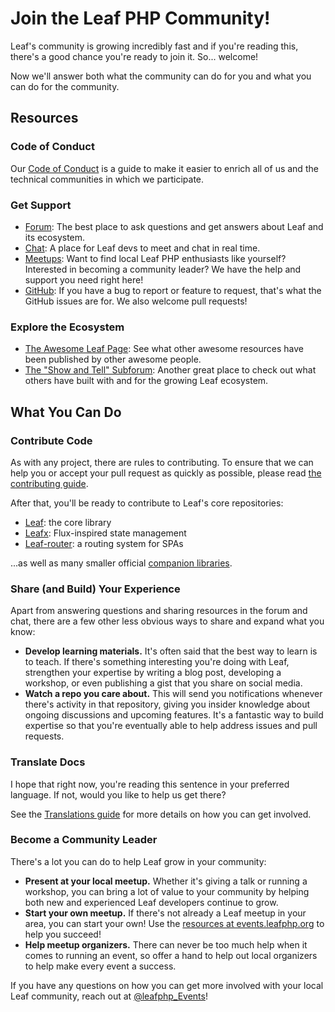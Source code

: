 # Join the Leaf PHP Community!

Leaf's community is growing incredibly fast and if you're reading this, there's a good chance you're ready to join it. So... welcome!

Now we'll answer both what the community can do for you and what you can do for the community.

## Resources

### Code of Conduct

Our [Code of Conduct](/coc) is a guide to make it easier to enrich all of us and the technical communities in which we participate.

### Get Support

- [Forum](https://forum.leafphp.org/): The best place to ask questions and get answers about Leaf and its ecosystem.
- [Chat](https://chat.leafphp.org/): A place for Leaf devs to meet and chat in real time.
- [Meetups](https://events.leafphp.org/meetups): Want to find local Leaf PHP enthusiasts like yourself? Interested in becoming a community leader? We have the help and support you need right here!
- [GitHub](https://github.com/leafphp): If you have a bug to report or feature to request, that's what the GitHub issues are for. We also welcome pull requests!

### Explore the Ecosystem

- [The Awesome Leaf Page](https://github.com/leafphp/awesome-Leaf): See what other awesome resources have been published by other awesome people.
- [The "Show and Tell" Subforum](https://forum.leafphp.org/c/show-and-tell): Another great place to check out what others have built with and for the growing Leaf ecosystem.

## What You Can Do

### Contribute Code

As with any project, there are rules to contributing. To ensure that we can help you or accept your pull request as quickly as possible, please read [the contributing guide](https://github.com/leafphp/Leaf/blob/dev/.github/CONTRIBUTING.md).

After that, you'll be ready to contribute to Leaf's core repositories:

- [Leaf](https://github.com/leafphp/Leaf): the core library
- [Leafx](https://github.com/leafphp/Leafx): Flux-inspired state management
- [Leaf-router](https://github.com/leafphp/Leaf-router): a routing system for SPAs

...as well as many smaller official [companion libraries](https://github.com/leafphp).

### Share (and Build) Your Experience

Apart from answering questions and sharing resources in the forum and chat, there are a few other less obvious ways to share and expand what you know:

- **Develop learning materials.** It's often said that the best way to learn is to teach. If there's something interesting you're doing with Leaf, strengthen your expertise by writing a blog post, developing a workshop, or even publishing a gist that you share on social media.
- **Watch a repo you care about.** This will send you notifications whenever there's activity in that repository, giving you insider knowledge about ongoing discussions and upcoming features. It's a fantastic way to build expertise so that you're eventually able to help address issues and pull requests.

### Translate Docs

I hope that right now, you're reading this sentence in your preferred language. If not, would you like to help us get there?

See the [Translations guide](/v3.x/docs/contributing/translations.html) for more details on how you can get involved.

### Become a Community Leader

There's a lot you can do to help Leaf grow in your community:

- **Present at your local meetup.** Whether it's giving a talk or running a workshop, you can bring a lot of value to your community by helping both new and experienced Leaf developers continue to grow.
- **Start your own meetup.** If there's not already a Leaf meetup in your area, you can start your own! Use the [resources at events.leafphp.org](https://events.leafphp.org/resources/#getting-started) to help you succeed!
- **Help meetup organizers.** There can never be too much help when it comes to running an event, so offer a hand to help out local organizers to help make every event a success.

If you have any questions on how you can get more involved with your local Leaf community, reach out at [@leafphp_Events](https://www.twitter.com/leafphp_events)!
